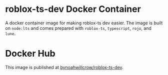 # roblox-ts-dev Docker Container
A docker container image for making roblox-ts dev easier. The image is built on `node:lts` and comes prepared with `roblox-ts`, `typescript`, `rojo`, and `lune`.

# Docker Hub
This image is published at [bynoahwillcrow/roblox-ts-dev](https://hub.docker.com/r/bynoahwillcrow/roblox-ts-dev).
